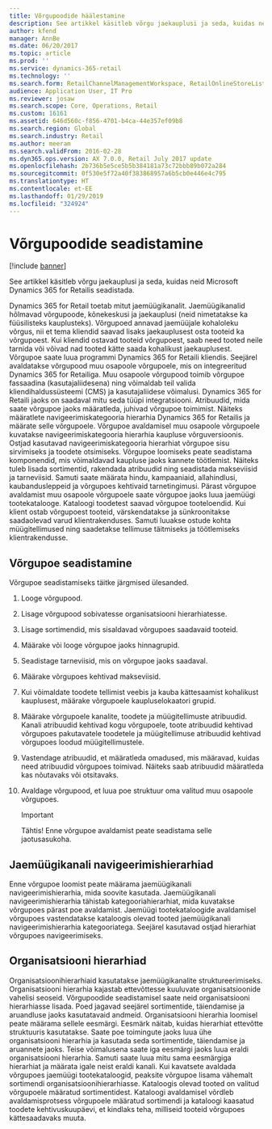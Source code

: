 ```yaml
---
title: Võrgupoodide häälestamine
description: See artikkel käsitleb võrgu jaekauplusi ja seda, kuidas neid Microsoft Dynamics 365 for Retailis seadistada.
author: kfend
manager: AnnBe
ms.date: 06/20/2017
ms.topic: article
ms.prod: ''
ms.service: dynamics-365-retail
ms.technology: ''
ms.search.form: RetailChannelManagementWorkspace, RetailOnlineStoreList
audience: Application User, IT Pro
ms.reviewer: josaw
ms.search.scope: Core, Operations, Retail
ms.custom: 16161
ms.assetid: 646d560c-f856-4701-b4ca-44e357ef09b8
ms.search.region: Global
ms.search.industry: Retail
ms.author: meeram
ms.search.validFrom: 2016-02-28
ms.dyn365.ops.version: AX 7.0.0, Retail July 2017 update
ms.openlocfilehash: 2b736b5e5ce5b5b384181a73c72bbb89b072a284
ms.sourcegitcommit: 0f530e5f72a40f383868957a6b5cb0e446e4c795
ms.translationtype: HT
ms.contentlocale: et-EE
ms.lasthandoff: 01/29/2019
ms.locfileid: "324924"
---
```

# <a name="set-up-online-stores"></a>Võrgupoodide seadistamine

[!include [banner](includes/banner.md)]

See artikkel käsitleb võrgu jaekauplusi ja seda, kuidas neid Microsoft Dynamics 365 for Retailis seadistada.

Dynamics 365 for Retail toetab mitut jaemüügikanalit. Jaemüügikanalid hõlmavad võrgupoode, kõnekeskusi ja jaekauplusi (neid nimetatakse ka füüsilisteks kauplusteks). Võrgupoed annavad jaemüüjale kohaloleku võrgus, nii et tema kliendid saavad lisaks jaekauplusest osta tooteid ka võrgupoest. Kui kliendid ostavad tooteid võrgupoest, saab need tooted neile tarnida või võivad nad tooted kätte saada kohalikust jaekauplusest. Võrgupoe saate luua programmi Dynamics 365 for Retaili kliendis. Seejärel avaldatakse võrgupood muu osapoole võrgupoele, mis on integreeritud Dynamics 365 for Retailiga. Muu osapoole võrgupood toimib võrgupoe fassaadina (kasutajaliidesena) ning võimaldab teil valida kliendihaldussüsteemi (CMS) ja kasutajaliidese võimalusi. Dynamics 365 for Retaili jaoks on saadaval mitu seda tüüpi integratsiooni. Atribuudid, mida saate võrgupoe jaoks määratleda, juhivad võrgupoe toimimist. Näiteks määratlete navigeerimiskategooria hierarhia Dynamics 365 for Retailis ja määrate selle võrgupoele. Võrgupoe avaldamisel muu osapoole võrgupoele kuvatakse navigeerimiskategooria hierarhia kaupluse võrguversioonis. Ostjad kasutavad navigeerimiskategooria hierarhiat võrgupoe sisu sirvimiseks ja toodete otsimiseks. Võrgupoe loomiseks peate seadistama komponendid, mis võimaldavad kaupluse jaoks kannete töötlemist. Näiteks tuleb lisada sortimentid, rakendada atribuudid ning seadistada makseviisid ja tarneviisid. Samuti saate määrata hindu, kampaaniaid, allahindlusi, kaubandusleppeid ja võrgupoes kehtivaid tarnetingimusi. Pärast võrgupoe avaldamist muu osapoole võrgupoele saate võrgupoe jaoks luua jaemüügi tootekatalooge. Kataloogi toodetest saavad võrgupoe tooteloendid. Kui klient ostab võrgupoest tooteid, värskendatakse ja sünkroonitakse saadaolevad varud klientrakenduses. Samuti luuakse ostude kohta müügitellimused ning saadetakse tellimuse täitmiseks ja töötlemiseks klientrakendusse.

## <a name="set-up-an-online-store"></a>Võrgupoe seadistamine

Võrgupoe seadistamiseks täitke järgmised ülesanded.

1. Looge võrgupood.
2. Lisage võrgupood sobivatesse organisatsiooni hierarhiatesse.
3. Lisage sortimendid, mis sisaldavad võrgupoes saadavaid tooteid.
4. Määrake või looge võrgupoe jaoks hinnagrupid.
5. Seadistage tarneviisid, mis on võrgupoe jaoks saadaval.
6. Määrake võrgupoes kehtivad makseviisid.
7. Kui võimaldate toodete tellimist veebis ja kauba kättesaamist kohalikust kauplusest, määrake võrgupoele kaupluselokaatori grupid.
8. Määrake võrgupoele kanalite, toodete ja müügitellimuste atribuudid. Kanali atribuudid kehtivad kogu võrgupoele, toote atribuudid kehtivad võrgupoes pakutavatele toodetele ja müügitellimuse atribuudid kehtivad võrgupoes loodud müügitellimustele.
9. Vastendage atribuudid, et määratleda omadused, mis määravad, kuidas need atribuudid võrgupoes toimivad. Näiteks saab atribuudid määratleda kas nõutavaks või otsitavaks.
10. Avaldage võrgupood, et luua poe struktuur oma valitud muu osapoole võrgupoes.

    > [!IMPORTANT]
    > Tähtis! Enne võrgupoe avaldamist peate seadistama selle jaotusasukoha.

## <a name="retail-channel-navigation-hierarchies"></a>Jaemüügikanali navigeerimishierarhiad

Enne võrgupoe loomist peate määrama jaemüügikanali navigeerimishierarhia, mida soovite kasutada. Jaemüügikanali navigeerimishierarhia tähistab kategooriahierarhiat, mida kuvatakse võrgupoes pärast poe avaldamist. Jaemüügi tootekataloogide avaldamisel võrgupoes vastendatakse kataloogis olevad tooted jaemüügikanali navigeerimishierarhia kategooriatega. Seejärel kasutavad ostjad hierarhiat võrgupoes navigeerimiseks.

## <a name="organization-hierarchies"></a>Organisatsiooni hierarhiad

Organisatsioonihierarhiaid kasutatakse jaemüügikanalite struktureerimiseks. Organisatsiooni hierarhia kajastab ettevõttesse kuuluvate organisatsioonide vahelisi seoseid. Võrgupoodide seadistamisel saate neid organisatsiooni hierarhiasse lisada. Poed jagavad seejärel sortimentide, täiendamise ja aruandluse jaoks kasutatavaid andmeid. Organisatsiooni hierarhia loomisel peate määrama sellele eesmärgi. Eesmärk näitab, kuidas hierarhiat ettevõtte struktuuris kasutatakse. Saate poe toimingute jaoks luua ühe organisatsiooni hierarhia ja kasutada seda sortimentide, täiendamise ja aruannete jaoks. Teise võimalusena saate iga eesmärgi jaoks luua eraldi organisatsiooni hierarhia. Samuti saate luua mitu sama eesmärgiga hierarhiat ja määrata igale neist eraldi kanali. Kui kavatsete avaldada võrgupoes jaemüügi tootekataloogid, peaksite võrgupoe lisama vähemalt sortimendi organisatsioonihierarhiasse. Kataloogis olevad tooted on valitud võrgupoele määratud sortimentidest. Kataloogi avaldamisel võrdleb avaldamisprotsess võrgupoele määratud sortimendi ja kataloogi kaasatud toodete kehtivuskuupäevi, et kindlaks teha, milliseid tooteid võrgupoes kättesaadavaks muuta.
